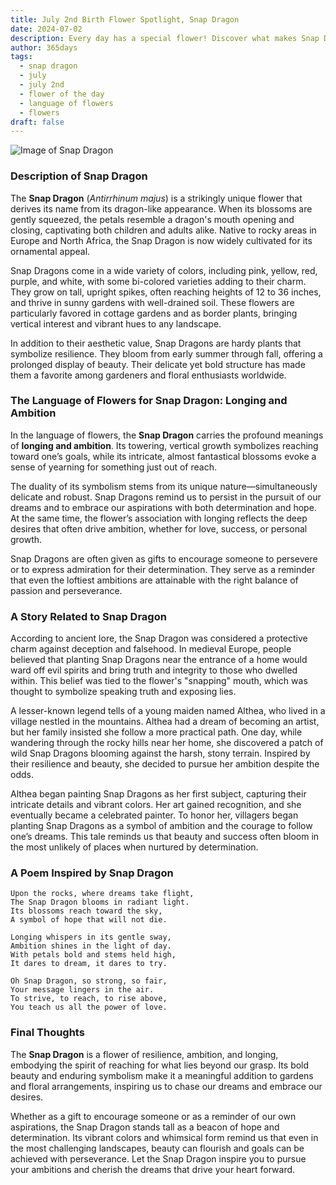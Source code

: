 ```yaml
---
title: July 2nd Birth Flower Spotlight, Snap Dragon
date: 2024-07-02
description: Every day has a special flower! Discover what makes Snap Dragon unique as today’s birth flower and its symbolic meaning.
author: 365days
tags:
  - snap dragon
  - july
  - july 2nd
  - flower of the day
  - language of flowers
  - flowers
draft: false
---
```


![Image of Snap Dragon](https://cdn.pixabay.com/photo/2012/03/02/00/37/snapdragon-20809_1280.jpg#center)


### Description of Snap Dragon

The **Snap Dragon** (_Antirrhinum majus_) is a strikingly unique flower that derives its name from its dragon-like appearance. When its blossoms are gently squeezed, the petals resemble a dragon's mouth opening and closing, captivating both children and adults alike. Native to rocky areas in Europe and North Africa, the Snap Dragon is now widely cultivated for its ornamental appeal.

Snap Dragons come in a wide variety of colors, including pink, yellow, red, purple, and white, with some bi-colored varieties adding to their charm. They grow on tall, upright spikes, often reaching heights of 12 to 36 inches, and thrive in sunny gardens with well-drained soil. These flowers are particularly favored in cottage gardens and as border plants, bringing vertical interest and vibrant hues to any landscape.

In addition to their aesthetic value, Snap Dragons are hardy plants that symbolize resilience. They bloom from early summer through fall, offering a prolonged display of beauty. Their delicate yet bold structure has made them a favorite among gardeners and floral enthusiasts worldwide.

### The Language of Flowers for Snap Dragon: Longing and Ambition

In the language of flowers, the **Snap Dragon** carries the profound meanings of **longing and ambition**. Its towering, vertical growth symbolizes reaching toward one’s goals, while its intricate, almost fantastical blossoms evoke a sense of yearning for something just out of reach.

The duality of its symbolism stems from its unique nature—simultaneously delicate and robust. Snap Dragons remind us to persist in the pursuit of our dreams and to embrace our aspirations with both determination and hope. At the same time, the flower’s association with longing reflects the deep desires that often drive ambition, whether for love, success, or personal growth.

Snap Dragons are often given as gifts to encourage someone to persevere or to express admiration for their determination. They serve as a reminder that even the loftiest ambitions are attainable with the right balance of passion and perseverance.

### A Story Related to Snap Dragon

According to ancient lore, the Snap Dragon was considered a protective charm against deception and falsehood. In medieval Europe, people believed that planting Snap Dragons near the entrance of a home would ward off evil spirits and bring truth and integrity to those who dwelled within. This belief was tied to the flower's "snapping" mouth, which was thought to symbolize speaking truth and exposing lies.

A lesser-known legend tells of a young maiden named Althea, who lived in a village nestled in the mountains. Althea had a dream of becoming an artist, but her family insisted she follow a more practical path. One day, while wandering through the rocky hills near her home, she discovered a patch of wild Snap Dragons blooming against the harsh, stony terrain. Inspired by their resilience and beauty, she decided to pursue her ambition despite the odds.

Althea began painting Snap Dragons as her first subject, capturing their intricate details and vibrant colors. Her art gained recognition, and she eventually became a celebrated painter. To honor her, villagers began planting Snap Dragons as a symbol of ambition and the courage to follow one’s dreams. This tale reminds us that beauty and success often bloom in the most unlikely of places when nurtured by determination.

### A Poem Inspired by Snap Dragon

```
Upon the rocks, where dreams take flight,  
The Snap Dragon blooms in radiant light.  
Its blossoms reach toward the sky,  
A symbol of hope that will not die.  

Longing whispers in its gentle sway,  
Ambition shines in the light of day.  
With petals bold and stems held high,  
It dares to dream, it dares to try.  

Oh Snap Dragon, so strong, so fair,  
Your message lingers in the air.  
To strive, to reach, to rise above,  
You teach us all the power of love.  
```

### Final Thoughts

The **Snap Dragon** is a flower of resilience, ambition, and longing, embodying the spirit of reaching for what lies beyond our grasp. Its bold beauty and enduring symbolism make it a meaningful addition to gardens and floral arrangements, inspiring us to chase our dreams and embrace our desires.

Whether as a gift to encourage someone or as a reminder of our own aspirations, the Snap Dragon stands tall as a beacon of hope and determination. Its vibrant colors and whimsical form remind us that even in the most challenging landscapes, beauty can flourish and goals can be achieved with perseverance. Let the Snap Dragon inspire you to pursue your ambitions and cherish the dreams that drive your heart forward.
